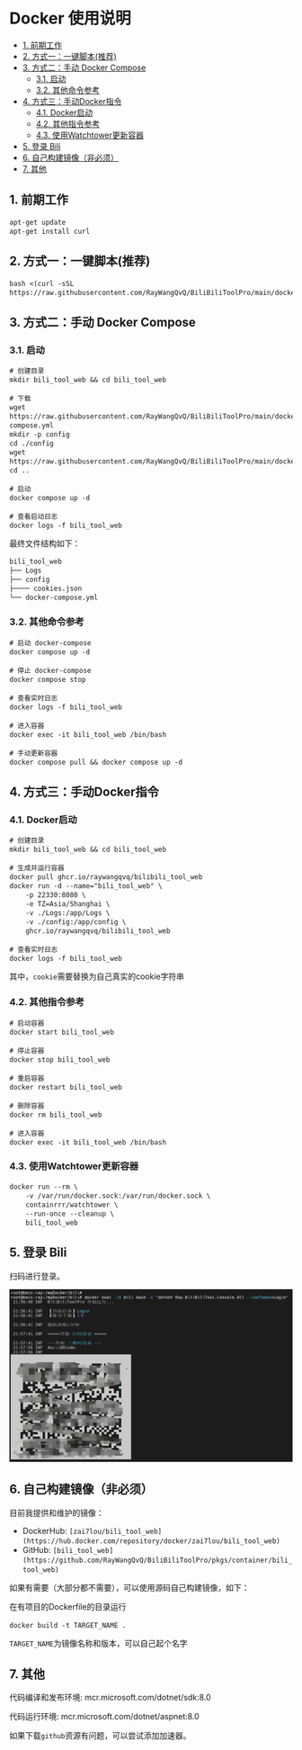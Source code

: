 # Docker 使用说明
<!-- TOC depthFrom:2 -->

- [1. 前期工作](#1-前期工作)
- [2. 方式一：一键脚本(推荐)](#2-方式一一键脚本推荐)
- [3. 方式二：手动 Docker Compose](#3-方式二手动-docker-compose)
    - [3.1. 启动](#31-启动)
    - [3.2. 其他命令参考](#32-其他命令参考)
- [4. 方式三：手动Docker指令](#4-方式三手动docker指令)
    - [4.1. Docker启动](#41-docker启动)
    - [4.2. 其他指令参考](#42-其他指令参考)
    - [4.3. 使用Watchtower更新容器](#43-使用watchtower更新容器)
- [5. 登录 Bili](#5-登录-bili)
- [6. 自己构建镜像（非必须）](#6-自己构建镜像非必须)
- [7. 其他](#7-其他)

<!-- /TOC -->
## 1. 前期工作

```
apt-get update
apt-get install curl
```

## 2. 方式一：一键脚本(推荐) 

```
bash <(curl -sSL https://raw.githubusercontent.com/RayWangQvQ/BiliBiliToolPro/main/docker/install.sh)
```

## 3. 方式二：手动 Docker Compose

### 3.1. 启动

```
# 创建目录
mkdir bili_tool_web && cd bili_tool_web

# 下载
wget https://raw.githubusercontent.com/RayWangQvQ/BiliBiliToolPro/main/docker/sample/docker-compose.yml
mkdir -p config
cd ./config
wget https://raw.githubusercontent.com/RayWangQvQ/BiliBiliToolPro/main/docker/sample/cookies.json
cd ..

# 启动
docker compose up -d

# 查看启动日志
docker logs -f bili_tool_web
```

最终文件结构如下：

```
bili_tool_web
├── Logs
├── config
├──── cookies.json
└── docker-compose.yml
```

### 3.2. 其他命令参考

```
# 启动 docker-compose
docker compose up -d

# 停止 docker-compose
docker compose stop

# 查看实时日志
docker logs -f bili_tool_web

# 进入容器
docker exec -it bili_tool_web /bin/bash

# 手动更新容器
docker compose pull && docker compose up -d
```

## 4. 方式三：手动Docker指令

### 4.1. Docker启动

```
# 创建目录
mkdir bili_tool_web && cd bili_tool_web

# 生成并运行容器
docker pull ghcr.io/raywangqvq/bilibili_tool_web
docker run -d --name="bili_tool_web" \
    -p 22330:8080 \
    -e TZ=Asia/Shanghai \
    -v ./Logs:/app/Logs \
    -v ./config:/app/config \
    ghcr.io/raywangqvq/bilibili_tool_web

# 查看实时日志
docker logs -f bili_tool_web
```

其中，`cookie`需要替换为自己真实的cookie字符串

### 4.2. 其他指令参考

```
# 启动容器
docker start bili_tool_web

# 停止容器
docker stop bili_tool_web

# 重启容器
docker restart bili_tool_web

# 删除容器
docker rm bili_tool_web

# 进入容器
docker exec -it bili_tool_web /bin/bash
```

### 4.3. 使用Watchtower更新容器
```
docker run --rm \
    -v /var/run/docker.sock:/var/run/docker.sock \
    containrrr/watchtower \
    --run-once --cleanup \
    bili_tool_web
```

## 5. 登录 Bili

扫码进行登录。

![login](../docs/imgs/docker-login.png)

## 6. 自己构建镜像（非必须）

目前我提供和维护的镜像：

- DockerHub: `[zai7lou/bili_tool_web](https://hub.docker.com/repository/docker/zai7lou/bili_tool_web)`
- GitHub: `[bili_tool_web](https://github.com/RayWangQvQ/BiliBiliToolPro/pkgs/container/bili_tool_web)`

如果有需要（大部分都不需要），可以使用源码自己构建镜像，如下：

在有项目的Dockerfile的目录运行

`docker build -t TARGET_NAME .`

`TARGET_NAME`为镜像名称和版本，可以自己起个名字

## 7. 其他

代码编译和发布环境: mcr.microsoft.com/dotnet/sdk:8.0

代码运行环境: mcr.microsoft.com/dotnet/aspnet:8.0

如果下载`github`资源有问题，可以尝试添加加速器。
